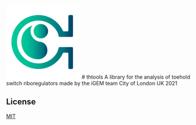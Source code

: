 <img src="thtools/web/favicon.png" width="200" height="200"/>
# thtools
A library for the analysis of toehold switch riboregulators made by the iGEM team City of London UK 2021

## License
[MIT](LICENSE)